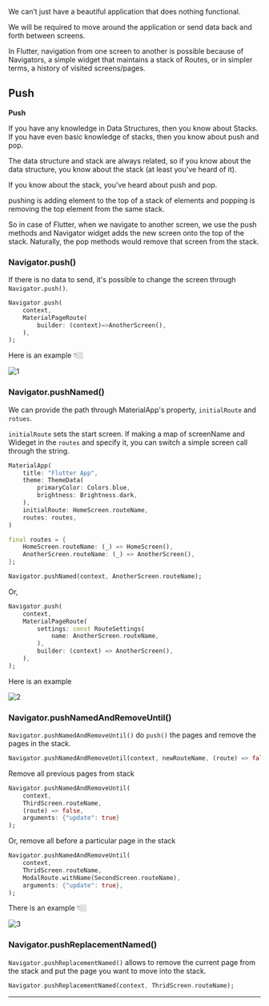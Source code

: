We can’t just have a beautiful application that does nothing functional. 

We will be required to move around the application or send data back and forth between screens.

In Flutter, navigation from one screen to another is possible because of Navigators, a simple widget that maintains a stack of Routes, or in simpler terms, a history of visited screens/pages.

## Push
**Push** 

If you have any knowledge in Data Structures, then you know about Stacks. If you have even basic knowledge of stacks, then you know about push and pop.

The data structure and stack are always related, so if you know about the data structure, you know about the stack (at least you've heard of it). 

If you know about the stack, you've heard about push and pop.

pushing is adding element to the top of a stack of elements and popping is removing the top element from the same stack.

So in case of Flutter, when we navigate to another screen, we use the push methods and Navigator widget adds the new screen onto the top of the stack. Naturally, the pop methods would remove that screen from the stack.

### Navigator.push()
If there is no data to send, it's possible to change the screen through `Navigator.push()`.

```dart
Navigator.push(
	context,
	MaterialPageRoute(
		builder: (context)=>AnotherScreen(),
	),
);
```

Here is an example 👇🏼

![1](https://github.com/jinscodes/Blog_nextJS/assets/87598134/4b64cb5c-b033-4171-b3d8-f35e3ce3c48e)

### Navigator.pushNamed()
We can provide the path through MaterialApp's property, `initialRoute` and `rotues`.

`initialRoute` sets the start screen. If making a map of screenName and Wideget in the `routes` and specify it, you can switch a simple screen call through the string.

```dart
MaterialApp(
	title: "Flutter App",
	theme: ThemeData(
		primaryColor: Colors.blue,
		brightness: Brightness.dark,
	),
	initialRoute: HomeScreen.routeName,
	routes: routes,
)

final routes = {
	HomeScreen.routeName: (_) => HomeScreen(),
	AnotherScreen.routeName: (_) => AnotherScreen(),
};

Navigator.pushNamed(context, AnotherScreen.routeName);
```

Or,

```dart
Navigator.push(
	context,
	MaterialPageRoute(
		settings: const RouteSettings(
			name: AnotherScreen.routeName,
		),
		builder: (context) => AnotherScreen(),
	),
);
```

Here is an example

![2](https://github.com/jinscodes/Blog_nextJS/assets/87598134/13f5ef00-080b-4544-ac7f-e180fb1edf5c)

### Navigator.pushNamedAndRemoveUntil()
`Navigator.pushNamedAndRemoveUntil()` do `push()` the pages and remove the pages in the stack.

```dart
Navigator.pushNamedAndRemoveUntil(context, newRouteName, (route) => false);
```

Remove all previous pages from stack

```dart
Navigator.pushNamedAndRemoveUntil(
	context, 
	ThirdScreen.routeName, 
	(route) => false, 
	arguments: {"update": true}
);
```

Or, remove all before a particular page in the stack

```dart
Navigator.pushNamedAndRemoveUntil(
	context,
	ThridScreen.routeName,
	ModalRoute.withName(SecondScreen.routeName),
	arguments: {"update": true},
);
```

There is an example 👇🏼

![3](https://github.com/jinscodes/Blog_nextJS/assets/87598134/f4bebbdd-1012-4303-b37d-62e1c07a7d67)

### Navigator.pushReplacementNamed()
`Navigator.pushReplacementNamed()` allows to remove the current page from the stack and put the page you want to move into the stack.

```dart
Navigator.pushReplacementNamed(context, ThridScreen.routeName);
```

---
[](https://medium.com/flutter-community/flutter-push-pop-push-1bb718b13c31)

[](https://seosh817.tistory.com/211#1.%20Navigator.push()%EB%A1%9C%20%ED%99%94%EB%A9%B4%20%EC%A0%84%ED%99%98-1)